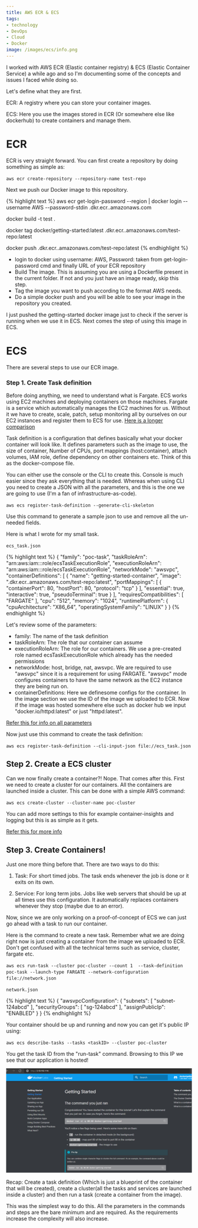 ```yaml
---
title: AWS ECR & ECS
tags:
- technology
- DevOps
- Cloud
- Docker
image: /images/ecs/info.png
---
```


I worked with AWS ECR (Elastic container registry) & ECS (Elastic Container Service) a while ago and so I'm documenting some of the concepts and issues I faced while doing so.

<!--more-->

Let's define what they are first.

ECR: A registry where you can store your container images.

ECS: Here you use the images stored in ECR (Or somewhere else like dockerhub) to create containers and manage them.

# ECR

ECR is very straight forward. You can first create a repository by doing something as simple as:

`aws ecr create-repository --repository-name test-repo`

Next we push our Docker image to this repository.

{% highlight text %}
aws ecr get-login-password --region <region> | docker login --username AWS --password-stdin <accountID>.dkr.ecr.<region>.amazonaws.com

docker build -t test .

docker tag docker/getting-started:latest <accountID>.dkr.ecr.<region>.amazonaws.com/test-repo:latest

docker push <accountID>.dkr.ecr.<region>.amazonaws.com/test-repo:latest
{% endhighlight %}

- login to docker using username: AWS, Password: taken from get-login-password cmd and finally URL of your ECR repository
- Build The image. This is assuming you are using a Dockerfile present in the current folder. If not and you just have an image ready, skip this step.
- Tag the image you want to push according to the format AWS needs.
- Do a simple docker push and you will be able to see your image in the repository you created.

I just pushed the getting-started docker image just to check if the server is running when we use it in ECS. Next comes the step of using this image in ECS. 

# ECS

There are several steps to use our ECR image.

### Step 1. Create Task definition

Before doing anything, we need to understand what is Fargate. ECS works using EC2 machines and deploying containers on those machines. Fargate is a service which automatically manages the EC2 machines for us. Without it we have to create, scale, patch, setup monitoring all by ourselves on our EC2 instances and register them to ECS for use. [Here is a longer comparison](https://aws.amazon.com/fargate/)

Task definition is a configuration that defines basically what your docker container will look like. It defines parameters such as the image to use, the size of container, Number of CPUs, port mappings (host:container), attach volumes, IAM role, define dependency on other containers etc. Think of this as the docker-compose file.

You can either use the console or the CLI to create this. Console is much easier since they ask everything that is needed. Whereas when using CLI you need to create a JSON with all the parameters, and this is the one we are going to use (I'm a fan of infrastructure-as-code).

`aws ecs register-task-definition --generate-cli-skeleton`

Use this command to generate a sample json to use and remove all the un-needed fields.

Here is what I wrote for my small task.

`ecs_task.json`

{% highlight text %}
{
    "family": "poc-task",
    "taskRoleArn": "arn:aws:iam::<accountID>:role/ecsTaskExecutionRole",
    "executionRoleArn": "arn:aws:iam::<accountID>:role/ecsTaskExecutionRole",
    "networkMode": "awsvpc",
    "containerDefinitions": [
        {
            "name": "getting-started-container",
            "image": "<accountID>.dkr.ecr.<region>.amazonaws.com/test-repo:latest",
            "portMappings": [
                {
                    "containerPort": 80,
                    "hostPort": 80,
                    "protocol": "tcp"
                }
            ],
            "essential": true,
            "interactive": true,
            "pseudoTerminal": true
        }
    ],
    "requiresCompatibilities": [
        "FARGATE"
    ],
    "cpu": "512",
    "memory": "1024",
    "runtimePlatform": {
        "cpuArchitecture": "X86_64",
        "operatingSystemFamily": "LINUX"
    }
}
{% endhighlight %}

Let's review some of the parameters:

- family: The name of the task definition
- taskRoleArn: The role that our container can assume
- executionRoleArn: The role for our containers. We use a pre-created role named ecsTaskExecutionRole which already has the needed permissions
- networkMode: host, bridge, nat, awsvpc. We are required to use "awsvpc" since it is a requirement for using FARGATE. "awsvpc" mode configures containers to have the same network as the EC2 instance they are being run on.
- containerDefinitions: Here we definesome configs for the container. In the image section we use the ID of the image we uploaded to ECR. Now if the image was hosted somewhere else such as docker hub we input "docker.io/httpd:latest" or just "httpd:latest".

[Refer this for info on all parameters](https://docs.aws.amazon.com/cli/latest/reference/ecs/register-task-definition.html)

Now just use this command to create the task definition:

`aws ecs register-task-definition --cli-input-json file://ecs_task.json`

## Step 2. Create a ECS cluster

Can we now finally create a container?! Nope. That comes after this. First we need to create a cluster for our containers. All the containers are launched inside a cluster. This can be done with a simple AWS command:

`aws ecs create-cluster --cluster-name poc-cluster`

You can add more settings to this for example container-insights and logging but this is as simple as it gets.

[Refer this for more info](https://docs.aws.amazon.com/cli/latest/reference/ecs/create-cluster.html)

## Step 3. Create Containers!

Just one more thing before that. There are two ways to do this:

1. Task: For short timed jobs. The task ends whenever the job is done or it exits on its own.

2. Service: For long term jobs. Jobs like web servers that should be up at all times use this configuration. It automatically replaces containers whenever they stop (maybe due to an error).

Now, since we are only working on a proof-of-concept of ECS we can just go ahead with a task to run our container.

Here is the command to create a new task. Remember what we are doing right now is just creating a container from the image we uploaded to ECR. Don't get confused with all the technical terms such as service, cluster, fargate etc.

`aws ecs run-task --cluster poc-cluster --count 1  --task-definition poc-task --launch-type FARGATE --network-configuration file://network.json`

`network.json`

{% highlight text %}
{
    "awsvpcConfiguration": {
        "subnets": [
            "subnet-124abcd"
        ],
        "securityGroups": [
            "sg-124abcd"
        ],
        "assignPublicIp": "ENABLED"
    }
}
{% endhighlight %}

Your container should be up and running and now you can get it's public IP using:

`aws ecs describe-tasks --tasks <taskID> --cluster poc-cluster`

You get the task ID from the "run-task" command. Browsing to this IP we see that our application is hosted!

![](/images/ecs/KfAmull.png)

Recap: Create a task definition (Which is just a blueprint of the container that will be created), create a cluster(all the tasks and services are launched inside a cluster) and then run a task (create a container from the image).

This was the simplest way to do this. All the parameters in the commands and steps are the bare minimum and are required. As the requirements increase the complexity will also increase. 